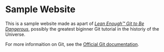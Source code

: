 # Sample Website

This is a sample website made as apart of [*Lean Enough™ Git to Be Dangerous*](https://www.learnenough.com/git-tutorial), possibly the greatest biginner Git tutorial in the historiy of the Universe.

For more informaition on Git, see the
[Official Git documentation](https://git-scm.com/).